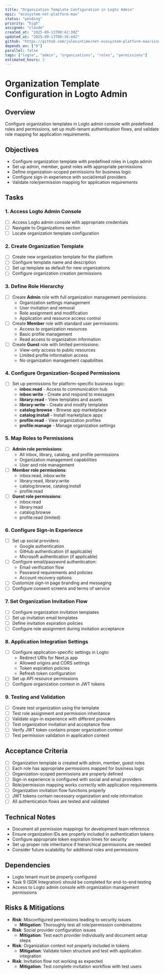 ```yaml
---
title: "Organization Template Configuration in Logto Admin"
epic: "ecosystem-net-platform-max"
status: "pending"
priority: "high"
assignee: "claude"
created_at: "2025-09-13T00:42:30Z"
updated_at: "2025-09-13T08:36:44Z" 
github: "https://github.com/julesintime/net-ecosystem-platform-max/issues/10"
depends_on: ["9"]
parallel: false
tags: ["logto", "admin", "organizations", "roles", "permissions"]
estimated_hours: 3
---
```


# Organization Template Configuration in Logto Admin

## Overview
Configure organization templates in Logto admin console with predefined roles and permissions, set up multi-tenant authentication flows, and validate role mapping for application requirements.

## Objectives
- Configure organization template with predefined roles in Logto admin
- Set up admin, member, guest roles with appropriate permissions
- Define organization-scoped permissions for business logic
- Configure sign-in experience with social/email providers
- Validate role/permission mapping for application requirements

## Tasks

### 1. Access Logto Admin Console
- [ ] Access Logto admin console with appropriate credentials
- [ ] Navigate to Organizations section
- [ ] Locate organization template configuration

### 2. Create Organization Template
- [ ] Create new organization template for the platform
- [ ] Configure template name and description
- [ ] Set up template as default for new organizations
- [ ] Configure organization creation permissions

### 3. Define Role Hierarchy
- [ ] Create **Admin** role with full organization management permissions:
  - Organization settings management
  - User invitation and removal
  - Role assignment and modification
  - Application and resource access control
- [ ] Create **Member** role with standard user permissions:
  - Access to organization resources
  - Basic profile management
  - Read access to organization information
- [ ] Create **Guest** role with limited permissions:
  - View-only access to public resources
  - Limited profile information access
  - No organization management capabilities

### 4. Configure Organization-Scoped Permissions
- [ ] Set up permissions for platform-specific business logic:
  - **inbox:read** - Access to communication hub
  - **inbox:write** - Create and respond to messages
  - **library:read** - View templates and assets
  - **library:write** - Create and modify templates
  - **catalog:browse** - Browse app marketplace
  - **catalog:install** - Install marketplace apps
  - **profile:read** - View organization profiles
  - **profile:manage** - Manage organization settings

### 5. Map Roles to Permissions
- [ ] **Admin role permissions**:
  - All inbox, library, catalog, and profile permissions
  - Organization management capabilities
  - User and role management
- [ ] **Member role permissions**:
  - inbox:read, inbox:write
  - library:read, library:write
  - catalog:browse, catalog:install
  - profile:read
- [ ] **Guest role permissions**:
  - inbox:read
  - library:read
  - catalog:browse
  - profile:read (limited)

### 6. Configure Sign-in Experience
- [ ] Set up social providers:
  - Google authentication
  - GitHub authentication (if applicable)
  - Microsoft authentication (if applicable)
- [ ] Configure email/password authentication:
  - Email verification flow
  - Password requirements and policies
  - Account recovery options
- [ ] Customize sign-in page branding and messaging
- [ ] Configure consent screens and terms of service

### 7. Set Organization Invitation Flow
- [ ] Configure organization invitation templates
- [ ] Set up invitation email templates
- [ ] Define invitation expiration policies
- [ ] Configure role assignment during invitation acceptance

### 8. Application Integration Settings
- [ ] Configure application-specific settings in Logto:
  - Redirect URIs for Next.js app
  - Allowed origins and CORS settings
  - Token expiration policies
  - Refresh token configuration
- [ ] Set up API resource permissions
- [ ] Configure organization context in JWT tokens

### 9. Testing and Validation
- [ ] Create test organization using the template
- [ ] Test role assignment and permission inheritance
- [ ] Validate sign-in experience with different providers
- [ ] Test organization invitation and acceptance flow
- [ ] Verify JWT token contains proper organization context
- [ ] Test permission validation in application context

## Acceptance Criteria
- [ ] Organization template is created with admin, member, guest roles
- [ ] Each role has appropriate permissions mapped for business logic
- [ ] Organization-scoped permissions are properly defined
- [ ] Sign-in experience is configured with social and email providers
- [ ] Role/permission mapping works correctly with application requirements
- [ ] Organization invitation flow functions properly
- [ ] JWT tokens contain necessary organization and role information
- [ ] All authentication flows are tested and validated

## Technical Notes
- Document all permission mappings for development team reference
- Ensure organization IDs are properly included in authentication tokens
- Configure appropriate token expiration times for security
- Set up proper role inheritance if hierarchical permissions are needed
- Consider future scalability for additional roles and permissions

## Dependencies
- Logto tenant must be properly configured
- Task 9 (SDK Integration) should be completed for end-to-end testing
- Access to Logto admin console with organization management permissions

## Risks & Mitigations
- **Risk**: Misconfigured permissions leading to security issues
  - **Mitigation**: Thoroughly test all role/permission combinations
- **Risk**: Social provider configuration issues
  - **Mitigation**: Test each provider individually and document setup steps
- **Risk**: Organization context not properly included in tokens
  - **Mitigation**: Validate token structure and test with application integration
- **Risk**: Invitation flow not working as expected
  - **Mitigation**: Test complete invitation workflow with test users